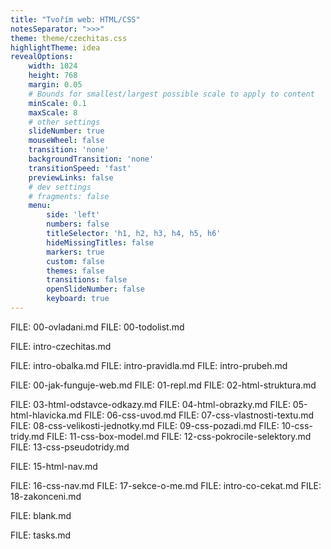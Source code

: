 ```yaml
---
title: "Tvořím web: HTML/CSS"
notesSeparator: ">>>"
theme: theme/czechitas.css
highlightTheme: idea
revealOptions:
    width: 1024
    height: 768
    margin: 0.05
    # Bounds for smallest/largest possible scale to apply to content
    minScale: 0.1
    maxScale: 8
    # other settings
    slideNumber: true
    mouseWheel: false
    transition: 'none'
    backgroundTransition: 'none'
    transitionSpeed: 'fast'
    previewLinks: false
    # dev settings
    # fragments: false
    menu:
        side: 'left'
        numbers: false
        titleSelector: 'h1, h2, h3, h4, h5, h6'
        hideMissingTitles: false
        markers: true
        custom: false
        themes: false
        transitions: false
        openSlideNumber: false
        keyboard: true
---
```


FILE: 00-ovladani.md
FILE: 00-todolist.md

FILE: intro-czechitas.md

FILE: intro-obalka.md
FILE: intro-pravidla.md
FILE: intro-prubeh.md

FILE: 00-jak-funguje-web.md
FILE: 01-repl.md
FILE: 02-html-struktura.md

<!-- FILE: prestavka.md -->

FILE: 03-html-odstavce-odkazy.md
FILE: 04-html-obrazky.md
FILE: 05-html-hlavicka.md
FILE: 06-css-uvod.md
FILE: 07-css-vlastnosti-textu.md
FILE: 08-css-velikosti-jednotky.md
FILE: 09-css-pozadi.md
FILE: 10-css-tridy.md
FILE: 11-css-box-model.md
FILE: 12-css-pokrocile-selektory.md
FILE: 13-css-pseudotridy.md
<!-- FILE: 14-css-shorthands.md -->
FILE: 15-html-nav.md


FILE: 16-css-nav.md
FILE: 17-sekce-o-me.md
FILE: intro-co-cekat.md
FILE: 18-zakonceni.md

FILE: blank.md

FILE: tasks.md
